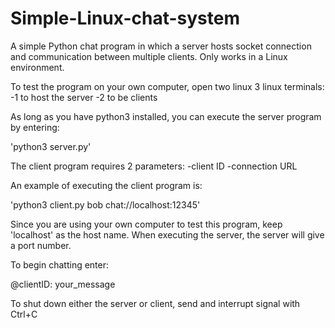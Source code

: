 # Simple-Linux-chat-system
A simple Python chat program in which a server hosts socket connection and communication between multiple clients. Only works in a Linux environment.

To test the program on your own computer, open two linux 3 linux terminals:
  -1 to host the server
  -2 to be clients
  
As long as you have python3 installed, you can execute the server program by entering:

'python3 server.py'

The client program requires 2 parameters:
 -client ID
 -connection URL
 
An example of executing the client program is:

'python3 client.py bob chat://localhost:12345'

Since you are using your own computer to test this program, keep 'localhost' as the host name. When executing the server, the server will give a port number.

To begin chatting enter:

@clientID: your_message

To shut down either the server or client, send and interrupt signal with Ctrl+C
 
